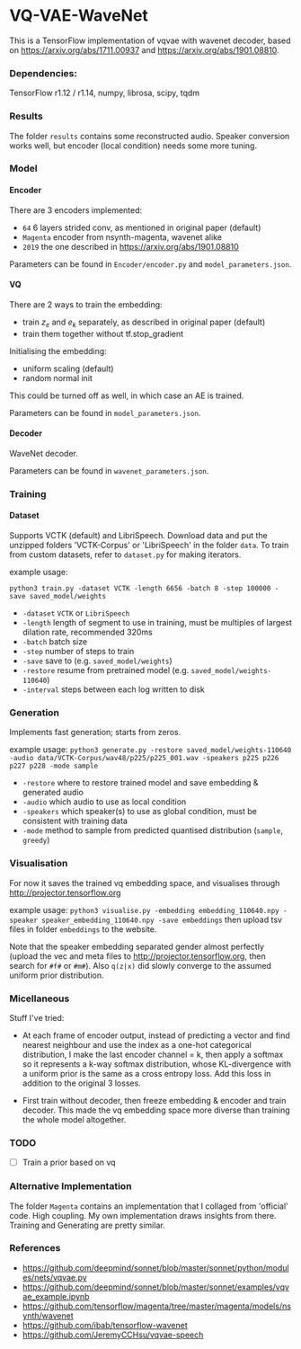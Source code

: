 
# VQ-VAE-WaveNet

This is a TensorFlow implementation of vqvae with wavenet decoder, based on https://arxiv.org/abs/1711.00937 and https://arxiv.org/abs/1901.08810.

### Dependencies:
TensorFlow r1.12 / r1.14, numpy, librosa, scipy, tqdm

### Results

The folder `results` contains some reconstructed audio. Speaker conversion works well, but encoder (local condition) needs some more tuning.

### Model

#### Encoder
There are 3 encoders implemented:
- `64` 6 layers strided conv, as mentioned in original paper (default)
- `Magenta` encoder from nsynth-magenta, wavenet alike
- `2019` the one described in https://arxiv.org/abs/1901.08810

Parameters can be found in `Encoder/encoder.py` and `model_parameters.json`.

#### VQ

There are 2 ways to train the embedding:
- train $z_e$ and $e_k$ separately, as described in original paper (default)
- train them together without tf.stop_gradient

Initialising the embedding:
- uniform scaling (default)
- random normal init

This could be turned off as well, in which case an AE is trained.

Parameters can be found in `model_parameters.json`.

#### Decoder

WaveNet decoder.

Parameters can be found in `wavenet_parameters.json`.

### Training

#### Dataset

Supports VCTK (default) and LibriSpeech. 
Download data and put the unzipped folders 'VCTK-Corpus' or 'LibriSpeech' in the folder `data`.
To train from custom datasets, refer to `dataset.py` for making iterators.

example usage: 

`python3 train.py -dataset VCTK -length 6656 -batch 8 -step 100000 -save saved_model/weights`
- `-dataset` `VCTK` or `LibriSpeech`
- `-length` length of segment to use in training, must be multiples of largest dilation rate, recommended 320ms
- `-batch` batch size
- `-step` number of steps to train
- `-save` save to (e.g. `saved_model/weights`)
- `-restore` resume from pretrained model (e.g. `saved_model/weights-110640`)
- `-interval` steps between each log written to disk

### Generation

Implements fast generation; starts from zeros.

example usage:
`python3 generate.py -restore saved_model/weights-110640 -audio data/VCTK-Corpus/wav48/p225/p225_001.wav -speakers p225 p226 p227 p228 -mode sample`
- `-restore` where to restore trained model and save embedding & generated audio
- `-audio` which audio to use as local condition
- `-speakers` which speaker(s) to use as global condition, must be consistent with training data
- `-mode` method to sample from predicted quantised distribution (`sample`, `greedy`)

### Visualisation

For now it saves the trained vq embedding space, and visualises through http://projector.tensorflow.org

example usage:
`python3 visualise.py -embedding embedding_110640.npy -speaker speaker_embedding_110640.npy -save embeddings`
then upload tsv files in folder `embeddings` to the website.

Note that the speaker embedding separated gender almost perfectly (upload the vec and meta files to http://projector.tensorflow.org, then search for `#f#` or `#m#`). Also `q(z|x)` did slowly converge to the assumed uniform prior distribution.

### Micellaneous

Stuff I've tried:
- At each frame of encoder output, instead of predicting a vector and find nearest neighbour and use the index as a one-hot categorical distribution, I make the last encoder channel = k, then apply a softmax so it represents a k-way softmax distribution, whose KL-divergence with a uniform prior is the same as a cross entropy loss. Add this loss in addition to the original 3 losses.

- First train without decoder, then freeze embedding & encoder and train decoder. This made the vq embedding space more diverse than training the whole model altogether.

### TODO
- [ ] Train a prior based on vq

### Alternative Implementation
The folder `Magenta` contains an implementation that I collaged from 'official' code. High coupling. My own implementation draws insights from there. Training and Generating are pretty similar.

### References

- https://github.com/deepmind/sonnet/blob/master/sonnet/python/modules/nets/vqvae.py
- https://github.com/deepmind/sonnet/blob/master/sonnet/examples/vqvae_example.ipynb
- https://github.com/tensorflow/magenta/tree/master/magenta/models/nsynth/wavenet
- https://github.com/ibab/tensorflow-wavenet
- https://github.com/JeremyCCHsu/vqvae-speech
